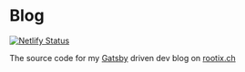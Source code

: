 # Blog

[![Netlify Status](https://api.netlify.com/api/v1/badges/3621dc32-a565-48f9-a680-916af890271e/deploy-status)](https://app.netlify.com/sites/rootix-ch-blog/deploys)

The source code for my [Gatsby](https://www.gatsbyjs.org/)
driven dev blog on [rootix.ch](https://rootix.ch)
